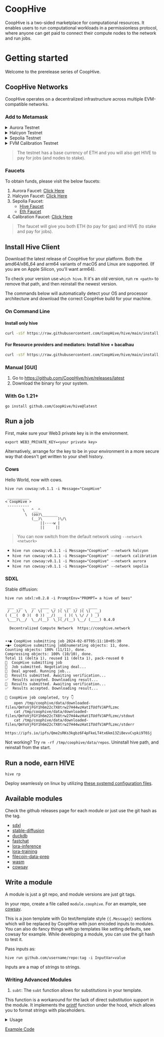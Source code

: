 # CoopHive

CoopHive is a two-sided marketplace for computational resources. It enables users to run computational workloads in a permissionless protocol, where anyone can get paid to connect
their compute nodes to the network and run jobs.


# Getting started

Welcome to the prerelease series of CoopHive.

## CoopHive Networks

CoopHive operates on a decentralized infrastructure across multiple EVM-compatible networks.

### Add to Metamask

<details>

<summary>Aurora Testnet</summary>

<pre>
Network name: Aurora Testnet

RPC URL: http://aurora.co-ophive.network:8545

Chain ID: 1337

Currency symbol: ETH

Block Explorer URL: (leave blank)
</pre>

</details>

<details>

<summary>Halcyon Testnet</summary>

<pre>
Network name: Halcyon Testnet

RPC URL: http://halcyon.co-ophive.network:8545

Chain ID: 1337

Currency symbol: ETH

Block Explorer URL: (leave blank)
</pre>

</details>

<details>
<summary>Sepolia Testnet</summary>

- [x] Visit https://chainlist.org/chain/11155111
- [x] Add to Metamask

</details>

<details>
<summary>FVM Calibration Testnet</summary>

- [x] Visit https://chainlist.org/chain/314159
- [x] Add to Metamask

</details>




> The testnet has a base currency of ETH and you will also get HIVE to pay for jobs (and nodes to stake).

### Faucets

To obtain funds, please visit the below faucets:

1. Aurora Faucet: [Click Here](http://faucet.co-ophive.network:8080)
2. Halcyon Faucet: [Click Here](http://halcyon-faucet.co-ophive.network:8085)
3. Sepolia Faucet:
   - [Hive Faucet](http://faucet.co-ophive.network:8081)
   - [Eth Faucet](https://sepoliafaucet.com)
4. Calibration Faucet: [Click Here](http://faucet.co-ophive.network:8082)

[//]: # (3. Sepolia Faucet: [Click Here]&#40;http://faucet.co-ophive.network:8081&#41;)

> The faucet will give you both ETH (to pay for gas) and HIVE (to stake and pay for jobs).


[//]: # (### Quick start on Sepolia Testnet)

[//]: # ()

[//]: # (- [ ] Add to [Metamask]&#40;https://chainlist.org/chain/11155111&#41;)

[//]: # (- [ ] Claim ETH drips from [Faucet]&#40;https://www.alchemy.com/faucets/ethereum-sepolia&#41;)

[//]: # (- [ ] Claim HIVE drips from [Coophive Faucet]&#40;http://faucet.co-ophive.network:8081&#41;)

## Install Hive Client

Download the latest release of CoopHive for your platform. Both the amd64/x86_64 and arm64 variants of macOS and Linux
are supported. (If you are on Apple Silicon, you'll want arm64).

To check your version use `which hive`. It it's an old version, run `rm <path>` to remove that path, and then reinstall the newest version.

The commands below will automatically detect your OS and processor architecture and download the correct CoopHive build for your machine.

### On Command Line

[//]: # (1. Detect your operating system and set it as $OSNAME)

[//]: # (2. Detect your machine's architecture and set it as $OSARCH)

[//]: # (3. Download the latest production build)

[//]: # (4. Check the version)

[//]: # (5. Install `hive`)

#### Install only hive

```bash
curl -sSf https://raw.githubusercontent.com/CoopHive/hive/main/install.sh | sh -s -- hive
```

#### For Resource providers and mediators: Install hive + bacalhau

```bash
curl -sSf https://raw.githubusercontent.com/CoopHive/hive/main/install.sh | sh -s -- all
```

[//]: # (<details> )

[//]: # (<summary>Installation script for Linux and MacOS</summary>)

[//]: # ()

[//]: # (```bash)

[//]: # (OSARCH=$&#40;uname -m | awk '{if &#40;$0 ~ /arm64|aarch64/&#41; print "arm64"; else if &#40;$0 ~ /x86_64|amd64/&#41; print "amd64"; else print "unsupported_arch"}'&#41; && export OSARCH)

[//]: # (echo $OSARCH)

[//]: # (OSNAME=$&#40;uname -s | awk '{if &#40;$1 == "Darwin"&#41; print "darwin"; else if &#40;$1 == "Linux"&#41; print "linux"; else print "unsupported_os"}'&#41; && export OSNAME;)

[//]: # (echo $OSNAME)

[//]: # (version=v0.10.0)

[//]: # (curl -sSL -o hive https://github.com/CoopHive/hive/releases/download/$version/hive-$OSNAME-$OSARCH)

[//]: # (chmod +x hive)

[//]: # (./hive version)

[//]: # ()

[//]: # (sudo mv hive /usr/local/bin/hive)

[//]: # (```)

[//]: # ()

[//]: # (</details>)

### Manual [GUI]

1. Go to https://github.com/CoopHive/hive/releases/latest
2. Download the binary for your system.

### With Go 1.21+

`go install github.com/CoopHive/hive@latest`

## Run a job

First, make sure your Web3 private key is in the environment.

```
export WEB3_PRIVATE_KEY=<your private key>
```

Alternatively, arrange for the key to be in your environment in a more secure way that doesn't get written to your shell history.

### Cows

Hello World, now with cows.

```
hive run cowsay:v0.1.1 -i Message="CoopHive"
```

```stdout
 __________
< CoopHive >
 ----------
        \   ^__^
         \  (oo)\_______
            (__)\       )\/\
                ||----w |
                ||     ||
```

> You can now switch from the default network using `--network <network>`  

- `hive run cowsay:v0.1.1 -i Message="CoopHive" --network halcyon`
- `hive run cowsay:v0.1.1 -i Message="CoopHive" --network calibration`
- `hive run cowsay:v0.1.1 -i Message="CoopHive" --network aurora`
- `hive run cowsay:v0.1.1 -i Message="CoopHive" --network sepolia`

### SDXL

Stable diffusion:

```
hive run sdxl:v0.2.8 -i PromptEnv="PROMPT= a hive of bees"
```

```stdout
 ___  __    __  ____  _  _  __  _  _  ____
 / __)/  \  /  \(  _ \/ )( \(  )/ )( \(  __)
( (__(  O )(  O )) __/) __ ( )( \ \/ / ) _)
 \___)\__/  \__/(__)  \_)(_/(__) \__/ (____) 0.4.0

  Decentralized Compute Network  https://coophive.network


∙∙● CoopHive submitting job 2024-02-07T05:11:18+05:30
∙●∙ CoopHive submitting jobEnumerating objects: 11, done.
Counting objects: 100% (11/11), done.
Compressing objects: 100% (10/10), done.
Total 11 (delta 1), reused 11 (delta 1), pack-reused 0
🌟  CoopHive submitting job
🤝  Job submitted. Negotiating deal...
💌  Deal agreed. Running job...
🤔  Results submitted. Awaiting verification...
✅  Results accepted. Downloading result...
🤔  Results submitted. Awaiting verification...
✅  Results accepted. Downloading result...

🍂 CoopHive job completed, try 👇
    open /tmp/coophive/data/downloaded-files/QmYoVjFGY1h6m22c7X8trw27H44wzHat1TUdfVJAPfLzmc
    cat /tmp/coophive/data/downloaded-files/QmYoVjFGY1h6m22c7X8trw27H44wzHat1TUdfVJAPfLzmc/stdout
    cat /tmp/coophive/data/downloaded-files/QmYoVjFGY1h6m22c7X8trw27H44wzHat1TUdfVJAPfLzmc/stderr
    https://ipfs.io/ipfs/Qme2sRKs3kgbz6F4pFkeLT4tx6km13ZiBevvCvpki9T6Sj

```

Not working?
Try `rm -rf /tmp/coophive/data/repos`. Uninstall hive path, and reinstall from the start.

## Run a node, earn HIVE

```
hive rp
```

Deploy seamlessly on linux by utilizing [these systemd configuration files](https://github.com/CoopHive/hive/tree/main/ops).

## Available modules

Check the github releases page for each module or just use the git hash as the tag.

- [sdxl](https://github.com/CoopHive/coophive-module-sdxl)
- [stable-diffusion](https://github.com/CoopHive/coophive-module-stable-diffusion)
- [duckdb](https://github.com/CoopHive/coophive-module-duckdb)
- [fastchat](https://github.com/CoopHive/coophive-module-fastchat)
- [lora-inference](https://github.com/CoopHive/coophive-module-lora-inference)
- [lora-training](https://github.com/CoopHive/coophive-module-lora-training)
- [filecoin-data-prep](https://github.com/CoopHive/coophive-module-filecoin-data-prep)
- [wasm](https://github.com/CoopHive/coophive-module-wasm)
- [cowsay](https://github.com/CoopHive/coophive-module-cowsay)

## Write a module

A module is just a git repo, and module versions are just git tags.

In your repo, create a file called `module.coophive`. For an example, see [cowsay](https://github.com/CoopHive/coophive-module-cowsay).

This is a json template with Go text/template style `{{.Message}}` sections which will be replaced by CoopHive with json
encoded inputs to modules. You can also do fancy things with go templates like setting defaults, see cowsay for example.
While developing a module, you can use the git hash to test it.

Pass inputs as:

```
hive run github.com/username/repo:tag -i InputVar=value
```

Inputs are a map of strings to strings.

### Writing Advanced Modules

1. `subt`:
   The `subt` function allows for substitutions in your template.

This function is a workaround for the lack of direct substitution support in the module. It implements
the [printf](https://pkg.go.dev/text/template#Template.Funcs) function under the hood, which allows you to format
strings with placeholders.

<details>
  <summary> 
    Usage   
  </summary>
    The `subt` function can be used in the same way as the `printf` function in Go. You pass in a format string, followed by values that correspond to the placeholders in the format string.
    ```
    const templateText = `
    {{ subt "Hello %s" .name }}
    `
    ```
</details>

[Example Code](https://go.dev/play/p/oBgc2Cetug3)

[CoopHive]: https://coophive.network

[Aurora RPC]: http://aurora.co-ophive.network:8545

[Aurora Faucet]: http://faucet.co-ophive.network:8080

[Halcyon RPC]: http://halcyon.co-ophive.network:8545

[Halcyon Faucet]: http://halcyon-faucet.co-ophive.network:8085

